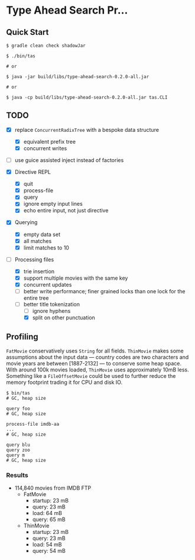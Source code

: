 # Type Ahead Search Pr…

## Quick Start

```shell
$ gradle clean check shadowJar

$ ./bin/tas

# or

$ java -jar build/libs/type-ahead-search-0.2.0-all.jar

# or

$ java -cp build/libs/type-ahead-search-0.2.0-all.jar tas.CLI
```

## TODO

* [x] replace `ConcurrentRadixTree` with a bespoke data structure
  * [x] equivalent prefix tree
  * [x] concurrent writes

* [ ] use guice assisted inject instead of factories

* [x] Directive REPL
  * [x] quit
  * [x] process-file
  * [x] query
  * [x] ignore empty input lines
  * [x] echo entire input, not just directive

* [x] Querying
  * [x] empty data set
  * [x] all matches
  * [x] limit matches to 10

* [ ] Processing files
  * [x] trie insertion
  * [x] support multiple movies with the same key
  * [x] concurrent updates
  * [ ] better write performance; finer grained locks than one lock for the entire tree
  * [ ] better title tokenization
    * [ ] ignore hyphens
    * [x] split on other punctuation

## Profiling

`FatMovie` conservatively uses `String` for all fields. `ThinMovie` makes some assumptions about the input data — country codes are two characters and movie years are between [1887-2132] — to conserve some heap space. With around 100k movies loaded, `ThinMovie` uses approximately 10mB less. Something like a `FileOffsetMovie` could be used to further reduce the memory footprint trading it for CPU and disk IO.

```
$ bin/tas
# GC, heap size

query foo
# GC, heap size

process-file imdb-aa
...
# GC, heap size

query blu
query zoo
query m
# GC, heap size
```

### Results

* 114,840 movies from IMDB FTP
  * FatMovie
    * startup: 23 mB
    * query: 23 mB
    * load: 64 mB
    * query: 65 mB
  * ThinMovie
    * startup: 23 mB
    * query: 23 mB
    * load: 54 mB
    * query: 54 mB
